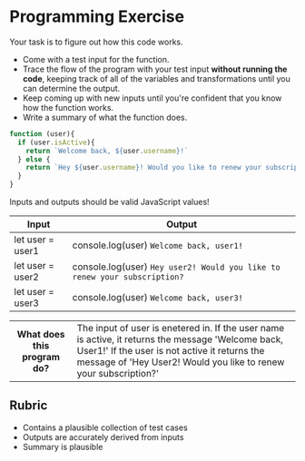 # Programming Exercise

Your task is to figure out how this code works.

* Come with a test input for the function.
* Trace the flow of the program with your test input **without running the code**, keeping track of all of the variables and transformations until you can determine the output.
* Keep coming up with new inputs until you're confident that you know how the function works.
* Write a summary of what the function does.

```js
function (user){
  if (user.isActive){
    return `Welcome back, ${user.username}!`
  } else {
    return `Hey ${user.username}! Would you like to renew your subscription?`
  }
}


```

Inputs and outputs should be valid JavaScript values!

| Input | Output                                                |
| ----- | ------                                                |
| let user = user1 | console.log(user)  `Welcome back, user1!`                                  | 
| let user = user2 | console.log(user)  `Hey user2! Would you like to renew your subscription?` | 
| let user = user3 | console.log(user)  `Welcome back, user3!`                                  | 

<table>
  <tr>
    <th>What does this program do?</th>
    <td>The input of user is enetered in. If the user name is active, it returns the message 'Welcome back, User1!' If the user is not active it returns the message of 'Hey User2! Would you like to renew your subscription?'</td>
  </tr>
</table>

## Rubric

* Contains a plausible collection of test cases
* Outputs are accurately derived from inputs
* Summary is plausible

